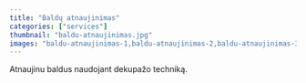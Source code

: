 ```yaml
---
title: "Baldų atnaujinimas"
categories: ["services"]
thumbnail: "baldu-atnaujinimas.jpg"
images: "baldu-atnaujinimas-1,baldu-atnaujinimas-2,baldu-atnaujinimas-3,baldu-atnaujinimas-4,baldu-atnaujinimas-5"
---
```


Atnaujinu baldus naudojant dekupažo techniką.

